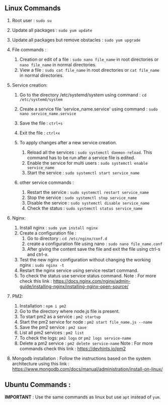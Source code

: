 ## Linux Commands 

1) Root user : `sudo su`

2) Update all packages : `sudo yum update`

3) Update all packages but remove obstacles : `sudo yum upgrade`

5) File commands :
	1) Creation or edit of a file : `sudo nano file_name` in root directories or `nano file_name` in normal directories.
	2) View a file : `sudo cat file_name` in root directories or `cat file_name` in normal directories.

4) Service creation: 
	1) Go to the directory /etc/systemd/system using command  : `cd /etc/systemd/system`
	2) Create a service file 'service_name.service' using command : `sudo nano service_name.service`
	3) Save the file : `ctrl+s`
	4) Exit the file : `ctrl+x`
	5) To apply changes after a new service creation.
		1) Reload all the services : `sudo systemctl daemon-reload`. This command has to be run after a service file is edited.
		2) Enable the service for multi users : `sudo systemctl enable service_name`
		3) Start the service : `sudo systemctl start service_name`
	
	6) other service commands : 
		1) Restart the service : `sudo systemctl restart service_name`
		2) Stop the service : `sudo systemctl stop service_name`
		3) Disable the service : `sudo systemctl disable service_name`
  		4) Check the status : `sudo systemctl status service_name`

5) Nginx: 
	1) Install nginx : `sudo yum install nginx`
	2) Create a configuration file : 
		1) Go to directory : `cd /etc/nginx/conf.d`
		2) create a configuration file using nano : `sudo nano file_name.conf`
		3) After giving the content save the file and exit the file using ctrl-s and ctrl-x.
  	3) Test the new nginx configuration without changing the working nginx : `sudo nginx -t`	
	4) Restart the nginx service using service restart command.
 	5) To check the status use service status command.
     Note : For more check this link : https://docs.nginx.com/nginx/admin-guide/installing-nginx/installing-nginx-open-source/ 
6) PM2:
   	1) Installation : `npm i pm2`
   	2) Go to the directory where node.js file is present.
   	3) To start pm2 as a service : `pm2 startup`
   	4) Start the pm2 service for node : `pm2 start file_name.js --name `
   	5) Save the pm2 service : `pm2 save`
   	6) List all pm2 services : `pm2 list`
	7) To check the logs: `pm2 logs` or `pm2 logs service-name`
 	8) Delete a pm2 service : `pm2 delete service-name`
     Note : For more commands check this link : https://devhints.io/pm2
7) Mongodb installation : Follow the instructions based on the system architecture using this link : https://www.mongodb.com/docs/manual/administration/install-on-linux/ 



## Ubuntu Commands : 

**IMPORTANT** : Use the same commands as linux but use `apt` instead of `yum`.
